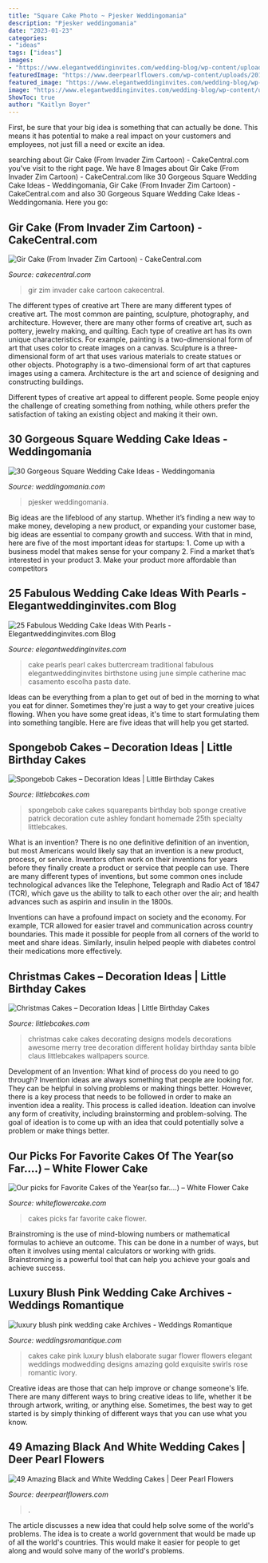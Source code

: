 ```yaml
---
title: "Square Cake Photo ~ Pjesker Weddingomania"
description: "Pjesker weddingomania"
date: "2023-01-23"
categories:
- "ideas"
tags: ["ideas"]
images:
- "https://www.elegantweddinginvites.com/wedding-blog/wp-content/uploads/2015/12/traditional-white-wedding-cake-buttercream-and-pearl-details.jpg"
featuredImage: "https://www.deerpearlflowers.com/wp-content/uploads/2015/05/simple-square-black-and-white-wedding-cake-with-pearl-detail.jpg"
featured_image: "https://www.elegantweddinginvites.com/wedding-blog/wp-content/uploads/2015/12/traditional-white-wedding-cake-buttercream-and-pearl-details.jpg"
image: "https://www.elegantweddinginvites.com/wedding-blog/wp-content/uploads/2015/12/traditional-white-wedding-cake-buttercream-and-pearl-details.jpg"
ShowToc: true
author: "Kaitlyn Boyer"
---
```



First, be sure that your big idea is something that can actually be done. This means it has potential to make a real impact on your customers and employees, not just fill a need or excite an idea.

	

		
searching about Gir Cake (From Invader Zim Cartoon) - CakeCentral.com you've visit to the right page. We have 8 Images about Gir Cake (From Invader Zim Cartoon) - CakeCentral.com like 30 Gorgeous Square Wedding Cake Ideas - Weddingomania, Gir Cake (From Invader Zim Cartoon) - CakeCentral.com and also 30 Gorgeous Square Wedding Cake Ideas - Weddingomania. Here you go:
		
    
## Gir Cake (From Invader Zim Cartoon) - CakeCentral.com

<img loading=lazy src="https://cdn001.cakecentral.com/gallery/2015/03/900_742959yD40_gir-cake-from-invader-zim-cartoon.jpg" onerror="this.onerror=null;this.src='https://tse2.mm.bing.net/th?id=OIP.2WMkr4dCQktTFSio42tOuQDYEg&amp;pid=15.1';" alt="Gir Cake (From Invader Zim Cartoon) - CakeCentral.com">

_Source: cakecentral.com_

>gir zim invader cake cartoon cakecentral. 

	

The different types of creative art
There are many different types of creative art. The most common are painting, sculpture, photography, and architecture. However, there are many other forms of creative art, such as pottery, jewelry making, and quilting.
Each type of creative art has its own unique characteristics. For example, painting is a two-dimensional form of art that uses color to create images on a canvas. Sculpture is a three-dimensional form of art that uses various materials to create statues or other objects. Photography is a two-dimensional form of art that captures images using a camera. Architecture is the art and science of designing and constructing buildings.

Different types of creative art appeal to different people. Some people enjoy the challenge of creating something from nothing, while others prefer the satisfaction of taking an existing object and making it their own.

    
## 30 Gorgeous Square Wedding Cake Ideas - Weddingomania

<img loading=lazy src="https://i.weddingomania.com/2016/02/30-Gorgeous-Square-Wedding-Cake-Ideas-19.jpg" onerror="this.onerror=null;this.src='https://tse2.mm.bing.net/th?id=OIP.vHmQyroL5sCQQ9aGZTLnxgAAAA&amp;pid=15.1';" alt="30 Gorgeous Square Wedding Cake Ideas - Weddingomania">

_Source: weddingomania.com_

>pjesker weddingomania. 

	

Big ideas are the lifeblood of any startup. Whether it’s finding a new way to make money, developing a new product, or expanding your customer base, big ideas are essential to company growth and success. With that in mind, here are five of the most important ideas for startups: 1. Come up with a business model that makes sense for your company 2. Find a market that’s interested in your product 3. Make your product more affordable than competitors 
    
## 25 Fabulous Wedding Cake Ideas With Pearls - Elegantweddinginvites.com Blog

<img loading=lazy src="https://www.elegantweddinginvites.com/wedding-blog/wp-content/uploads/2015/12/traditional-white-wedding-cake-buttercream-and-pearl-details.jpg" onerror="this.onerror=null;this.src='https://tse1.mm.bing.net/th?id=OIP.pBAAlBPVlSqsY7gRoPBdiAHaLH&amp;pid=15.1';" alt="25 Fabulous Wedding Cake Ideas With Pearls - Elegantweddinginvites.com Blog">

_Source: elegantweddinginvites.com_

>cake pearls pearl cakes buttercream traditional fabulous elegantweddinginvites birthstone using june simple catherine mac casamento escolha pasta date. 

	

Ideas can be everything from a plan to get out of bed in the morning to what you eat for dinner. Sometimes they're just a way to get your creative juices flowing. When you have some great ideas, it's time to start formulating them into something tangible. Here are five ideas that will help you get started.

    
## Spongebob Cakes – Decoration Ideas | Little Birthday Cakes

<img loading=lazy src="http://www.littlebcakes.com/wp-content/uploads/2013/08/Spongebob-Squarepants-Cake.jpg" onerror="this.onerror=null;this.src='https://tse2.mm.bing.net/th?id=OIP.J4yO4W5vDzRZeZ-3YRhYiAHaLD&amp;pid=15.1';" alt="Spongebob Cakes – Decoration Ideas | Little Birthday Cakes">

_Source: littlebcakes.com_

>spongebob cake cakes squarepants birthday bob sponge creative patrick decoration cute ashley fondant homemade 25th specialty littlebcakes. 

	

What is an invention?
There is no one definitive definition of an invention, but most Americans would likely say that an invention is a new product, process, or service.  Inventors often work on their inventions for years before they finally create a product or service that people can use. 
There are many different types of inventions, but some common ones include technological advances like the Telephone, Telegraph and Radio Act of 1847 (TCR), which gave us the ability to talk to each other over the air; and health advances such as aspirin and insulin in the 1800s. 

Inventions can have a profound impact on society and the economy. For example, TCR allowed for easier travel and communication across country boundaries. This made it possible for people from all corners of the world to meet and share ideas. Similarly, insulin helped people with diabetes control their medications more effectively.

    
## Christmas Cakes – Decoration Ideas | Little Birthday Cakes

<img loading=lazy src="http://www.littlebcakes.com/wp-content/uploads/2014/02/Christmas-Cake-Ideas-1024x936.jpg" onerror="this.onerror=null;this.src='https://tse3.mm.bing.net/th?id=OIP.q6FWFYU8k1tmgy_gy14ptAHaGx&amp;pid=15.1';" alt="Christmas Cakes – Decoration Ideas | Little Birthday Cakes">

_Source: littlebcakes.com_

>christmas cake cakes decorating designs models decorations awesome merry tree decoration different holiday birthday santa bible claus littlebcakes wallpapers source. 

	

Development of an Invention: What kind of process do you need to go through?
Invention ideas are always something that people are looking for. They can be helpful in solving problems or making things better. However, there is a key process that needs to be followed in order to make an invention idea a reality. This process is called ideation. Ideation can involve any form of creativity, including brainstorming and problem-solving. The goal of ideation is to come up with an idea that could potentially solve a problem or make things better.

    
## Our Picks For Favorite Cakes Of The Year(so Far….) – White Flower Cake

<img loading=lazy src="https://whiteflowercake.com/wp-content/uploads/2010/09/webbrooke7.jpg" onerror="this.onerror=null;this.src='https://tse3.mm.bing.net/th?id=OIP.4v7gjj7RiuzJohoPaXLWXgHaLH&amp;pid=15.1';" alt="Our picks for Favorite Cakes of the Year(so far….) – White Flower Cake">

_Source: whiteflowercake.com_

>cakes picks far favorite cake flower. 

	

Brainstroming is the use of mind-blowing numbers or mathematical formulas to achieve an outcome. This can be done in a number of ways, but often it involves using mental calculators or working with grids. Brainstroming is a powerful tool that can help you achieve your goals and achieve success.

    
## Luxury Blush Pink Wedding Cake Archives - Weddings Romantique

<img loading=lazy src="https://weddingsromantique.com/wp/wp-content/uploads/2013/11/Luxury-blush-pink-swirls-and-sugar-flowers-Wedding-Cake.jpg" onerror="this.onerror=null;this.src='https://tse2.mm.bing.net/th?id=OIP.YlEZ1QeiowaU6GVcaIRvTwHaKf&amp;pid=15.1';" alt="luxury blush pink wedding cake Archives - Weddings Romantique">

_Source: weddingsromantique.com_

>cakes cake pink luxury blush elaborate sugar flower flowers elegant weddings modwedding designs amazing gold exquisite swirls rose romantic ivory. 

	

Creative ideas are those that can help improve or change someone's life. There are many different ways to bring creative ideas to life, whether it be through artwork, writing, or anything else. Sometimes, the best way to get started is by simply thinking of different ways that you can use what you know.

    
## 49 Amazing Black And White Wedding Cakes | Deer Pearl Flowers

<img loading=lazy src="https://www.deerpearlflowers.com/wp-content/uploads/2015/05/simple-square-black-and-white-wedding-cake-with-pearl-detail.jpg" onerror="this.onerror=null;this.src='https://tse4.mm.bing.net/th?id=OIP.bfabzJK0cjrDsv_Ea0XmswHaL2&amp;pid=15.1';" alt="49 Amazing Black and White Wedding Cakes | Deer Pearl Flowers">

_Source: deerpearlflowers.com_

>. 

	

The article discusses a new idea that could help solve some of the world's problems. The idea is to create a world government that would be made up of all the world's countries. This would make it easier for people to get along and would solve many of the world's problems.

